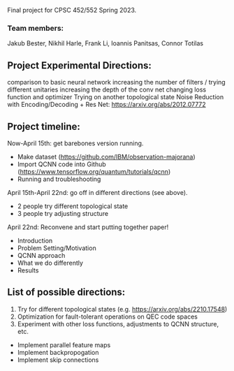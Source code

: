 Final project for CPSC 452/552 Spring 2023.

### Team members:
Jakub Bester, Nikhil Harle, Frank Li, Ioannis Panitsas, Connor Totilas

## Project Experimental Directions:
comparison to basic neural network
increasing the number of filters / trying different unitaries
increasing the depth of the conv net
changing loss function and optimizer
Trying on another topological state
Noise Reduction with Encoding/Decoding + Res Net: https://arxiv.org/abs/2012.07772

## Project timeline:
Now-April 15th: get barebones version running.
- Make dataset (https://github.com/IBM/observation-majorana)
- Import QCNN code into Github (https://www.tensorflow.org/quantum/tutorials/qcnn)
- Running and troubleshooting

April 15th-April 22nd: go off in different directions (see above). 
- 2 people try different topological state
- 3 people try adjusting structure

April 22nd: Reconvene and start putting together paper!
- Introduction
- Problem Setting/Motivation
- QCNN approach
- What we do differently
- Results

## List of possible directions:
1. Try for different topological states (e.g. https://arxiv.org/abs/2210.17548)
2. Optimization for fault-tolerant operations on QEC code spaces
3. Experiment with other loss functions, adjustments to QCNN structure, etc.
- Implement parallel feature maps
- Implement backpropogation
- Implement skip connections
